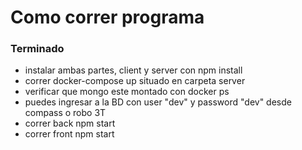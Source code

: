 # Como correr programa

### Terminado

- instalar ambas partes, client y server con npm install
- correr docker-compose up situado en carpeta server
- verificar que mongo este montado con docker ps
- puedes ingresar a la BD con user "dev" y password "dev" desde compass o robo 3T
- correr back npm start
- correr front npm start
